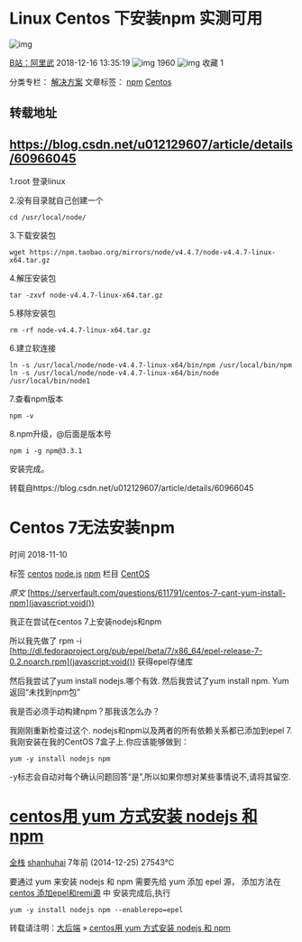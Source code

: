 # Linux Centos 下安装npm 实测可用

![img](https://csdnimg.cn/release/blogv2/dist/pc/img/reprint.png)

[B站：阿里武](https://blog.csdn.net/qq874455953) 2018-12-16 13:35:19 ![img](https://csdnimg.cn/release/blogv2/dist/pc/img/articleReadEyes.png) 1960 ![img](https://csdnimg.cn/release/blogv2/dist/pc/img/tobarCollect.png) 收藏 1

分类专栏： [解决方案](https://blog.csdn.net/qq874455953/category_7723746.html) 文章标签： [npm](https://www.csdn.net/tags/MtzaYg3sODAxMi1ibG9n.html) [Centos](https://www.csdn.net/tags/MtTaEg0sMzk5NjctYmxvZwO0O0OO0O0O.html)

## 转载地址

## https://blog.csdn.net/u012129607/article/details/60966045

1.root 登录linux

2.没有目录就自己创建一个

```
cd /usr/local/node/
```

3.下载安装包

```
wget https://npm.taobao.org/mirrors/node/v4.4.7/node-v4.4.7-linux-x64.tar.gz
```

4.解压安装包

```
tar -zxvf node-v4.4.7-linux-x64.tar.gz
```

5.移除安装包

```
rm -rf node-v4.4.7-linux-x64.tar.gz
```

6.建立软连接

```
ln -s /usr/local/node/node-v4.4.7-linux-x64/bin/npm /usr/local/bin/npm
ln -s /usr/local/node/node-v4.4.7-linux-x64/bin/node /usr/local/bin/node1
```

7.查看npm版本

```
npm -v
```

8.npm升级，@后面是版本号

```
npm i -g npm@3.3.1
```

安装完成。

转载自https://blog.csdn.net/u012129607/article/details/60966045

# Centos 7无法安装npm

时间 2018-11-10

标签 [centos](http://www.voidcn.com/tag/centos) [node.js](http://www.voidcn.com/tag/node.js) [npm](http://www.voidcn.com/tag/npm) 栏目 [CentOS](http://www.voidcn.com/column/centos)

*原文*  [https://serverfault.com/questions/611791/centos-7-cant-yum-install-npm](javascript:void())

我正在尝试在centos 7上安装nodejs和npm



所以我先做了
  rpm -i [http://dl.fedoraproject.org/pub/epel/beta/7/x86_64/epel-release-7-0.2.noarch.rpm](javascript:void())
获得epel存储库

然后我尝试了yum install nodejs.哪个有效.
然后我尝试了yum install npm. Yum返回“未找到npm包”

我是否必须手动构建npm？那我该怎么办？

我刚刚重新检查过这个. nodejs和npm以及两者的所有依赖关系都已添加到epel 7.我刚安装在我的CentOS 7盒子上.你应该能够做到：





```
yum -y install nodejs npm
```

-y标志会自动对每个确认问题回答“是”,所以如果你想对某些事情说不,请将其留空.

# [centos用 yum 方式安装 nodejs 和 npm](http://www.dahouduan.com/2014/12/25/centos-yum-install-nodejs-npm/)

[ 全栈](http://www.dahouduan.com/category/fullstack/) [shanhuhai](http://www.dahouduan.com/author/shanhuhai/) 7年前 (2014-12-25) 27543℃

要通过 yum 来安装 nodejs 和 npm 需要先给 yum 添加 epel 源，
添加方法在 [centos 添加epel和remi源](http://www.dahouduan.com/2014/12/25/centos-yum-add-epel-remi/) 中
安装完成后,执行

```
yum -y install nodejs npm --enablerepo=epel
```

转载请注明：[大后端](http://www.dahouduan.com/) » [centos用 yum 方式安装 nodejs 和 npm](http://www.dahouduan.com/2014/12/25/centos-yum-install-nodejs-npm/)